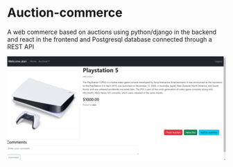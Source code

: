 # Auction-commerce

A web commerce based on auctions using python/django in the backend and react in the frontend and Postgresql database connected through a REST API

![preview](./screenshot.png)
